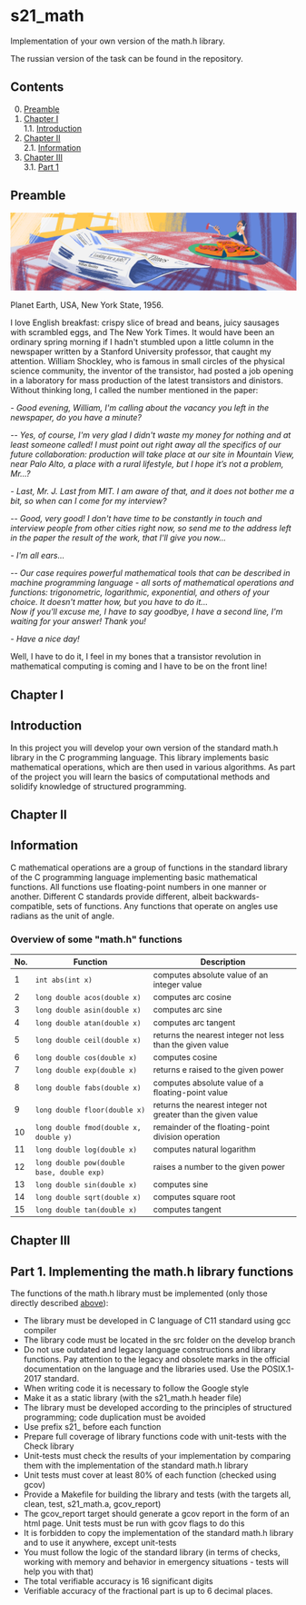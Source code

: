 # s21_math  

Implementation of your own version of the math.h library.  

The russian version of the task can be found in the repository.

## Contents
0. [Preamble](#preamble)
1. [Chapter I](#chapter-i) \
   1.1. [Introduction](#introduction)
2. [Chapter II](#chapter-ii) \
   2.1. [Information](#information)
3. [Chapter III](#chapter-iii) \
   3.1. [Part 1](#part-1-implementing-the-mathh-library-functions)


## Preamble  

![s21_math](misc/eng/s21_math.png)

Planet Earth, USA, New York State, 1956.

I love English breakfast: crispy slice of bread and beans, juicy sausages with scrambled eggs, and The New York Times. It would have been an ordinary spring morning if I hadn't stumbled upon a little column in the newspaper written by a Stanford University professor, that caught my attention. William Shockley, who is famous in small circles of the physical science community, the inventor of the transistor, had posted a job opening in a laboratory for mass production of the latest transistors and dinistors.
Without thinking long, I called the number mentioned in the paper:

*- Good evening, William, I'm calling about the vacancy you left in the newspaper, do you have a minute?*

*-- Yes, of course, I'm very glad I didn't waste my money for nothing and at least someone called! I must point out right away all the specifics of our future collaboration: production will take place at our site in Mountain View, near Palo Alto, a place with a rural lifestyle, but I hope it’s not a problem, Mr...?*

*- Last, Mr. J. Last from MIT. I am aware of that, and it does not bother me a bit, so when can I come for my interview?*

*-- Good, very good! I don't have time to be constantly in touch and interview people from other cities right now, so send me to the address left in the paper the result of the work, that I'll give you now...*

*- I'm all ears...*

*-- Our case requires powerful mathematical tools that can be described in machine programming language - all sorts of mathematical operations and functions: trigonometric, logarithmic, exponential, and others of your choice. It doesn't matter how, but you have to do it...* \
*Now if you’ll excuse me, I have to say goodbye, I have a second line, I'm waiting for your answer! Thank you!*

*- Have a nice day!*

Well, I have to do it, I feel in my bones that a transistor revolution in mathematical computing is coming and I have to be on the front line!

## Chapter I  

## Introduction

In this project you will develop your own version of the standard math.h library in the C programming language. This library implements basic mathematical operations, which are then used in various algorithms. As part of the project you will learn the basics of computational methods and solidify knowledge of structured programming.

## Chapter II

## Information

C mathematical operations are a group of functions in the standard library of the C programming language implementing basic mathematical functions. All functions use floating-point numbers in one manner or another. Different C standards provide different, albeit backwards-compatible, sets of functions. Any functions that operate on angles use radians as the unit of angle.

### Overview of some "math.h" functions

| No. | Function | Description |
| --- | -------- | ----------- |
| 1 | `int abs(int x)` | computes absolute value of an integer value |
| 2 | `long double acos(double x)` | computes arc cosine |
| 3 | `long double asin(double x)` | computes arc sine |
| 4 | `long double atan(double x)` | computes arc tangent |
| 5 | `long double ceil(double x)` | returns the nearest integer not less than the given value |
| 6 | `long double cos(double x)` | computes cosine |
| 7 | `long double exp(double x)` | returns e raised to the given power |
| 8 | `long double fabs(double x)` | computes absolute value of a floating-point value |
| 9 | `long double floor(double x)` | returns the nearest integer not greater than the given value |
| 10 | `long double fmod(double x, double y)` | remainder of the floating-point division operation |
| 11 | `long double log(double x)` | computes natural logarithm |
| 12 | `long double pow(double base, double exp)` | raises a number to the given power |
| 13 | `long double sin(double x)` | computes sine |
| 14 | `long double sqrt(double x)` | computes square root |
| 15 | `long double tan(double x)` | computes tangent |  


## Chapter III

## Part 1. Implementing the math.h library functions

The functions of the math.h library must be implemented (only those directly described [above](#overview-of-some-mathh-functions)):

- The library must be developed in C language of C11 standard using gcc compiler
- The library code must be located in the src folder on the develop branch
- Do not use outdated and legacy language constructions and library functions. Pay attention to the legacy and obsolete marks in the official documentation on the language and the libraries used. Use the POSIX.1-2017 standard.
- When writing code it is necessary to follow the Google style
- Make it as a static library (with the s21_math.h header file)
- The library must be developed according to the principles of structured programming; code duplication must be avoided
- Use prefix s21_ before each function
- Prepare full coverage of library functions code with unit-tests with the Check library  
- Unit-tests must check the results of your implementation by comparing them with the implementation of the standard math.h library
- Unit tests must cover at least 80% of each function (checked using gcov)
- Provide a Makefile for building the library and tests (with the targets all, clean, test, s21_math.a, gcov_report)
- The gcov_report target should generate a gcov report in the form of an html page. Unit tests must be run with gcov flags to do this  
- It is forbidden to copy the implementation of the standard math.h library and to use it anywhere, except unit-tests
- You must follow the logic of the standard library (in terms of checks, working with memory and behavior in emergency situations - tests will help you with that)
- The total verifiable accuracy is 16 significant digits
- Verifiable accuracy of the fractional part is up to 6 decimal places.
